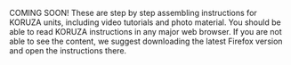 COMING SOON!
These are step by step assembling instructions for KORUZA units, including video tutorials and photo material. 
You should be able to read KORUZA instructions in any major web browser. If you are not able to see the content, we suggest downloading the latest Firefox version and open the instructions there.
